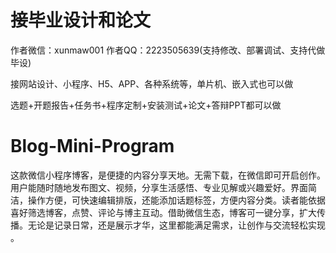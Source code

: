 # 接毕业设计和论文
作者微信：xunmaw001  作者QQ：2223505639(支持修改、部署调试、支持代做毕设)

接网站设计、小程序、H5、APP、各种系统等，单片机、嵌入式也可以做

选题+开题报告+任务书+程序定制+安装测试+论文+答辩PPT都可以做
# Blog-Mini-Program
这款微信小程序博客，是便捷的内容分享天地。无需下载，在微信即可开启创作。用户能随时随地发布图文、视频，分享生活感悟、专业见解或兴趣爱好。界面简洁，操作方便，可快速编辑排版，还能添加话题标签，方便内容分类。读者能依据喜好筛选博客，点赞、评论与博主互动。借助微信生态，博客可一键分享，扩大传播。无论是记录日常，还是展示才华，这里都能满足需求，让创作与交流轻松实现 。 
